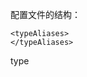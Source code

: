配置文件的结构：
<configuration>
    <properties>
        <property name="" value=""/>
    </properties>
    
    <typeAliases>
    </typeAliases>
    
</configuration>

type